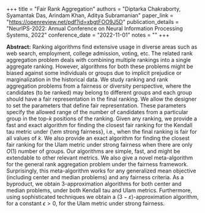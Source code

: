 +++
title = "Fair Rank Aggregation"
authors = "Diptarka Chakraborty, Syamantak Das, Arindam Khan, Aditya Subramanian"
paper_link = "https://openreview.net/pdf?id=xbgtFOO9J5D"
publication_details = "NeurIPS-2022: Annual Conference on Neural Information Processing Systems, 2022"
conference_date = "2022-11-01"
notes = ""
+++

<b>Abstract:</b>
Ranking algorithms find extensive usage in diverse areas such as web search, employment, college
admission, voting, etc. The related rank aggregation problem deals with combining multiple
rankings into a single aggregate ranking.  However, algorithms for both these problems might be
biased against some individuals or groups due to implicit prejudice or marginalization in the
historical data.  We study ranking and rank aggregation problems from a fairness or diversity
perspective, where the candidates (to be ranked) may belong to different groups and each group
should have a fair representation in the final ranking. We allow the designer to set the
parameters that define fair representation. These parameters specify the allowed range of the
number of candidates from a particular group in the top-$k$ positions of the ranking.  Given any
ranking, we provide a fast and exact algorithm for finding the closest fair ranking for the
Kendall tau metric under {\em strong fairness}, i.e., when the final ranking is fair for all
values of $k$. We also provide an exact algorithm for finding the closest fair ranking for the
Ulam metric under strong fairness when there are only $O(1)$ number of groups.  Our
algorithms are simple, fast, and might be extendable to other relevant metrics. We also give a
novel  meta-algorithm for the general rank aggregation problem under the fairness framework.
Surprisingly, this meta-algorithm works for any generalized mean objective (including center and
median problems) and any fairness criteria. As a byproduct, we obtain 3-approximation algorithms
for both center and median problems, under both Kendall tau and Ulam metrics. Furthermore, using
sophisticated techniques we obtain a $(3-\varepsilon)$-approximation algorithm, for a constant 
$\epsilon>0$, for the Ulam metric under strong fairness.

